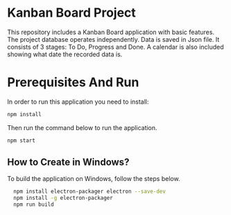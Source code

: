 # Kanban Board Project
This repository includes a Kanban Board application with basic features. The project database operates independently. Data is saved in Json file. 
It consists of 3 stages: To Do, Progress and Done. A calendar is also included showing what date the recorded data is.
# Prerequisites And Run
In order to run this application you need to install:
```bash
npm install
```
Then run the command below to run the application.
```bash
npm start
```
## How to Create in Windows?
To build the application on Windows, follow the steps below.
```bash 
  npm install electron-packager electron --save-dev
  npm install -g electron-packager
  npm run build
```
